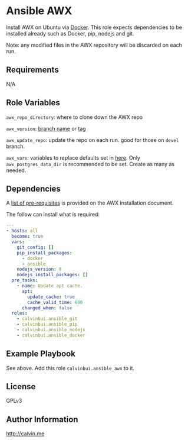 # Ansible AWX

Install AWX on Ubuntu via [Docker](https://github.com/ansible/awx/blob/devel/INSTALL.md#docker-or-docker-compose). This role expects dependencies to be installed already such as Docker, pip, nodejs and git.

Note: any modified files in the AWX repository will be discarded on each run.

##  Requirements

N/A

## Role Variables

`awx_repo_directory`: where to clone down the AWX repo

`awx_version`: [branch name](https://github.com/ansible/awx/branches) or [tag](https://github.com/ansible/awx/tags)

`awx_update_repo`: update the repo on each run. good for those on `devel` branch.

`awx_vars`: variables to replace defaults set in [here](https://github.com/ansible/awx/blob/devel/installer/inventory). Only `awx_postgres_data_dir` is recommended to be set. Create as many as needed.

## Dependencies

A [list of pre-requisites](https://github.com/ansible/awx/blob/devel/INSTALL.md#prerequisites) is provided on the AWX installation document.

The follow can install what is required:
```yaml
---
- hosts: all
  become: true
  vars:
    git_config: []
    pip_install_packages:
      - docker
      - ansible
    nodejs_version: 8
    nodejs_install_packages: []
  pre_tasks:
    - name: Update apt cache.
      apt:
        update_cache: true
        cache_valid_time: 600
      changed_when: false
  roles:
    - calvinbui.ansible_git
    - calvinbui.ansible_pip
    - calvinbui.ansible_nodejs
    - calvinbui.ansible_docker
```
## Example Playbook

See above. Add this role `calvinbui.ansible_awx` to it.

## License

GPLv3

## Author Information

http://calvin.me
